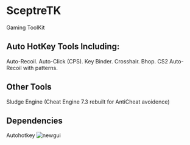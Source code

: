 # SceptreTK
Gaming ToolKit
## Auto HotKey Tools Including:
Auto-Recoil.
Auto-Click (CPS).
Key Binder.
Crosshair.
Bhop.
CS2 Auto-Recoil with patterns.
## Other Tools
Sludge Engine (Cheat Engine 7.3 rebuilt for AntiCheat avoidence)
## Dependencies
Autohotkey
![newgui](https://github.com/CoachSludge/SceptreTK/assets/141787395/ccdcfb6c-28e9-440f-b719-f42a5885af3a)

